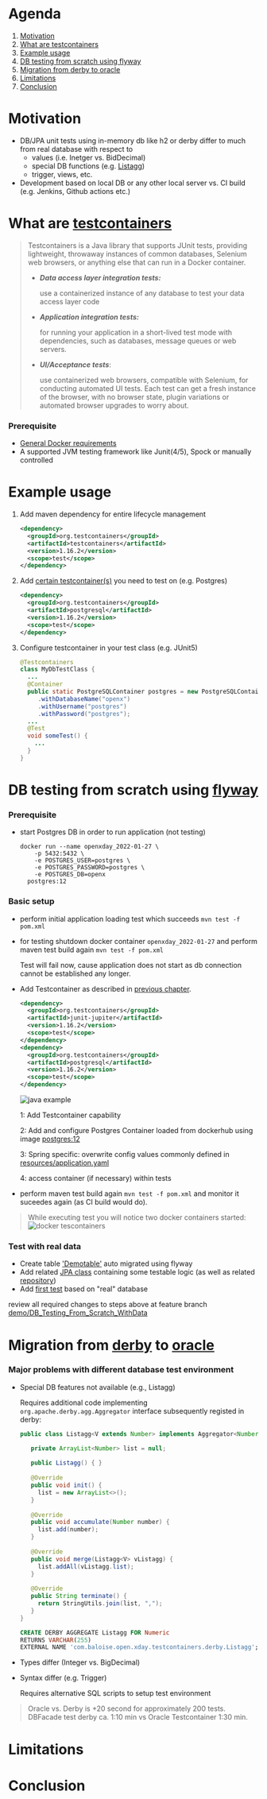<!--
 * Copyright 2022 Baloise Group
 *
 * Licensed under the Apache License, Version 2.0 (the "License");
 * you may not use this file except in compliance with the License.
 * You may obtain a copy of the License at
 *
 *     http://www.apache.org/licenses/LICENSE-2.0
 *
 * Unless required by applicable law or agreed to in writing, software
 * distributed under the License is distributed on an "AS IS" BASIS,
 * WITHOUT WARRANTIES OR CONDITIONS OF ANY KIND, either express or implied.
 * See the License for the specific language governing permissions and
 * limitations under the License.
-->

# Agenda
1. [Motivation](#Motivation)
2. [What are testcontainers](#Top1)
3. [Example usage](#Top2)
4. [DB testing from scratch using flyway](#Top3)
5. [Migration from derby to oracle](#Top4)
6. [Limitations](#Top5)
7. [Conclusion](#Top6)



# <a id="Motivation"></a> Motivation
- DB/JPA unit tests using in-memory db like h2 or derby differ to much from real database with respect to
  - values (i.e. Inetger vs. BidDecimal) 
  - special DB functions (e.g. [Listagg](https://docs.oracle.com/cd/E11882_01/server.112/e41084/functions089.htm#SQLRF30030)) 
  - trigger, views, etc.
- Development based on local DB or any other local server vs. CI build (e.g. Jenkins, Github actions etc.) 



# <a id="Top1"></a> What are [testcontainers][Testcontainers]
> Testcontainers is a Java library that supports JUnit tests, providing lightweight, throwaway instances of common databases, Selenium web browsers, or anything else that can run in a Docker container.
> - ___Data access layer integration tests:___
> 
>    use a containerized instance of any database to test your data access layer code
> - ___Application integration tests:___
> 
>    for running your application in a short-lived test mode with dependencies, such as databases, message queues or web servers.
> - ___UI/Acceptance tests___:
> 
>    use containerized web browsers, compatible with Selenium, for conducting automated UI tests. Each test can get a fresh instance of the browser, with no browser state, plugin variations or automated browser upgrades to worry about.
>   


### Prerequisite
- [General Docker requirements](https://www.testcontainers.org/supported_docker_environment/)
- A supported JVM testing framework like Junit(4/5), Spock or manually controlled

# <a id="Top2"></a> Example usage
1. Add maven dependency for entire lifecycle management
    ```xml
    <dependency>
      <groupId>org.testcontainers</groupId>
      <artifactId>testcontainers</artifactId>
      <version>1.16.2</version>
      <scope>test</scope>
    </dependency>
    ```
2. Add [certain testcontainer(s)](https://www.testcontainers.org/modules/databases/) you need to test on (e.g. Postgres)
    ```xml
    <dependency>
      <groupId>org.testcontainers</groupId>
      <artifactId>postgresql</artifactId>
      <version>1.16.2</version>
      <scope>test</scope>
    </dependency>
    ```
3. Configure testcontainer in your test class (e.g. JUnit5)
    ```java
    @Testcontainers
    class MyDbTestClass {
      ...
      @Container
      public static PostgreSQLContainer postgres = new PostgreSQLContainer<>("postgres:12")
         .withDatabaseName("openx")
         .withUsername("postgres")
         .withPassword("postgres");
      ...
      @Test
      void someTest() {
        ...
      }
    }
    ```


# <a id="Top3"></a>DB testing from scratch using [flyway](https://flywaydb.org/documentation/)
### Prerequisite
- start Postgres DB in order to run application (not testing)
  ```shell
  docker run --name openxday_2022-01-27 \ 
      -p 5432:5432 \
      -e POSTGRES_USER=postgres \
      -e POSTGRES_PASSWORD=postgres \
      -e POSTGRES_DB=openx 
    postgres:12
  ```
### Basic setup
- perform initial application loading test which succeeds `mvn test -f pom.xml`
- for testing shutdown docker container `openxday_2022-01-27` and perform maven test build again `mvn test -f pom.xml`
  
  Test will fail now, cause application does not start as db connection cannot be established any longer.
- Add Testcontainer as described in [previous chapter](#Top2).
  ```xml
  <dependency>
    <groupId>org.testcontainers</groupId>
    <artifactId>junit-jupiter</artifactId>
    <version>1.16.2</version>
    <scope>test</scope>
  </dependency>
  <dependency>
    <groupId>org.testcontainers</groupId>
    <artifactId>postgresql</artifactId>
    <version>1.16.2</version>
    <scope>test</scope>
  </dependency>
  ```
  ![java example](./docs/images/spring_boot_junit5_testcontainer_example.png)
  
  1: Add Testcontainer capability
  
  2: Add and configure Postgres Container loaded from dockerhub using image [postgres:12](https://hub.docker.com/_/postgres) 

  3: Spring specific: overwrite config values commonly defined in [resources/application.yaml](./src/main/resources/application.yaml)

  4: access container (if necessary) within tests


- perform maven test build again `mvn test -f pom.xml` and monitor it suceedes again (as CI build would do).
> While executing test you will notice two docker containers started:
> ![docker tescontainers](docs/images/test_container_list.png)

### Test with real data
- Create table ['Demotable'](https://github.com/arburk/open-x-day-testcontainers/blob/demo/DB_Testing_From_Scratch_WithData/src/main/resources/db/migration/V1__initial_setup.sql) auto migrated using flyway
- Add related [JPA class](https://github.com/arburk/open-x-day-testcontainers/blob/demo/DB_Testing_From_Scratch_WithData/src/main/java/com/baloise/open/xday/testcontainers/infrastructure/db/demo/DemoEntity.java) 
containing some testable logic (as well as related [repository](https://github.com/arburk/open-x-day-testcontainers/blob/demo/DB_Testing_From_Scratch_WithData/src/main/java/com/baloise/open/xday/testcontainers/infrastructure/db/demo/DemoRepository.java))
- Add [first test](https://github.com/arburk/open-x-day-testcontainers/blob/demo/DB_Testing_From_Scratch_WithData/src/test/java/com/baloise/open/xday/testcontainers/infrastructure/db/demo/DemoRepositoryTest.java) based on "real" database

review all required changes to steps above at feature branch [demo/DB_Testing_From_Scratch_WithData](https://github.com/arburk/open-x-day-testcontainers/tree/demo/DB_Testing_From_Scratch_WithData)

# <a id="Top4"></a> Migration from [derby](https://db.apache.org/derby/#What+is+Apache+Derby%3F) to [oracle](https://www.oracle.com/ch-de/database/technologies/)
### Major problems with different database test environment
- Special DB features not available (e.g., Listagg)
  
  Requires additional code implementing `org.apache.derby.agg.Aggregator` interface subsequently registed in derby:
  ```java
  public class Listagg<V extends Number> implements Aggregator<Number, String, Listagg<V>> {
  
     private ArrayList<Number> list = null;
   
     public Listagg() { }
   
     @Override
     public void init() {
       list = new ArrayList<>();
     }
   
     @Override
     public void accumulate(Number number) {
       list.add(number);
     }
   
     @Override
     public void merge(Listagg<V> vListagg) {
       list.addAll(vListagg.list);
     }
   
     @Override
     public String terminate() {
       return StringUtils.join(list, ",");
     }
  }
  ```
  ```sql
  CREATE DERBY AGGREGATE Listagg FOR Numeric
  RETURNS VARCHAR(255)
  EXTERNAL NAME 'com.baloise.open.xday.testcontainers.derby.Listagg';
  ```
- Types differ (Integer vs. BigDecimal)
- Syntax differ (e.g. Trigger)

  Requires alternative SQL scripts to setup test environment


> Oracle vs. Derby is +20 second for approximately 200 tests.
> DBFacade test derby ca. 1:10 min vs Oracle Testcontainer 1:30 min.

# <a id="Top5"></a>Limitations




# <a id="Top6"></a>Conclusion




[Testcontainers]: https://www.testcontainers.org/
